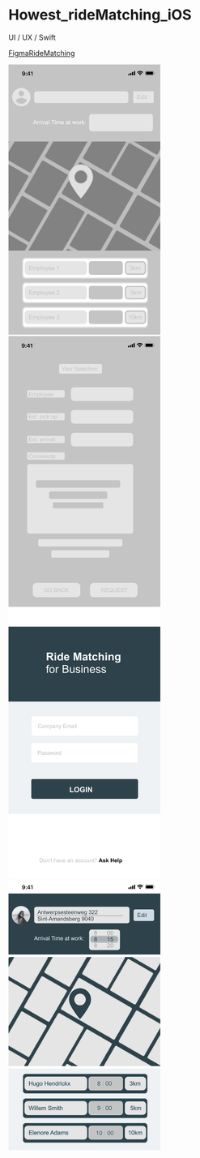 # Howest_rideMatching_iOS
UI / UX / Swift

[FigmaRideMatching](https://www.figma.com/file/Z2lqCEZEPI9QClay64gOrm/Howest-Opdracht?node-id=0%3A1)

<div>
 <img src="/wireframe.png" width= "300" > 
 <img src="/Rideselection.png" width= "300" > 
<img src="/Sign-In.png" width= "300" > 
<img src="/Landing.png" width= "300" > 
</div>

